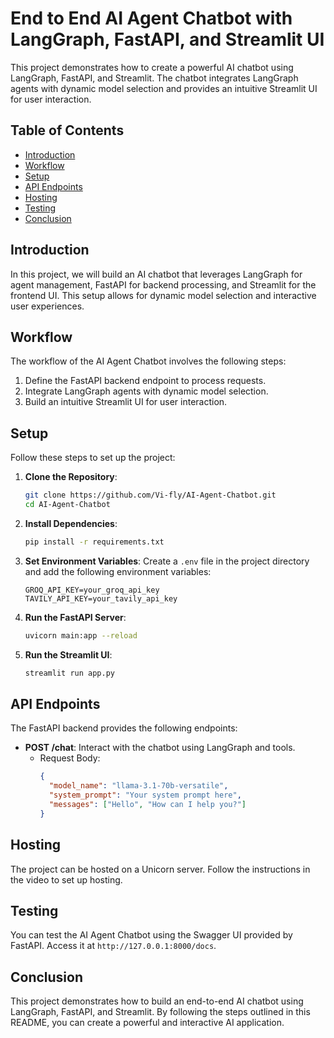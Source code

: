 # End to End AI Agent Chatbot with LangGraph, FastAPI, and Streamlit UI

This project demonstrates how to create a powerful AI chatbot using LangGraph, FastAPI, and Streamlit. The chatbot integrates LangGraph agents with dynamic model selection and provides an intuitive Streamlit UI for user interaction.

## Table of Contents
- [Introduction](#introduction)
- [Workflow](#workflow)
- [Setup](#setup)
- [API Endpoints](#api-endpoints)
- [Hosting](#hosting)
- [Testing](#testing)
- [Conclusion](#conclusion)

## Introduction
In this project, we will build an AI chatbot that leverages LangGraph for agent management, FastAPI for backend processing, and Streamlit for the frontend UI. This setup allows for dynamic model selection and interactive user experiences.

## Workflow
The workflow of the AI Agent Chatbot involves the following steps:
1. Define the FastAPI backend endpoint to process requests.
2. Integrate LangGraph agents with dynamic model selection.
3. Build an intuitive Streamlit UI for user interaction.

## Setup
Follow these steps to set up the project:

1. **Clone the Repository**:
   ```sh
   git clone https://github.com/Vi-fly/AI-Agent-Chatbot.git
   cd AI-Agent-Chatbot
   ```

2. **Install Dependencies**:
   ```sh
   pip install -r requirements.txt
   ```

3. **Set Environment Variables**:
   Create a `.env` file in the project directory and add the following environment variables:
   ```
   GROQ_API_KEY=your_groq_api_key
   TAVILY_API_KEY=your_tavily_api_key
   ```

4. **Run the FastAPI Server**:
   ```sh
   uvicorn main:app --reload
   ```

5. **Run the Streamlit UI**:
   ```sh
   streamlit run app.py
   ```

## API Endpoints
The FastAPI backend provides the following endpoints:

- **POST /chat**: Interact with the chatbot using LangGraph and tools.
  - Request Body:
    ```json
    {
      "model_name": "llama-3.1-70b-versatile",
      "system_prompt": "Your system prompt here",
      "messages": ["Hello", "How can I help you?"]
    }
    ```

## Hosting
The project can be hosted on a Unicorn server. Follow the instructions in the video to set up hosting.

## Testing
You can test the AI Agent Chatbot using the Swagger UI provided by FastAPI. Access it at `http://127.0.0.1:8000/docs`.

## Conclusion
This project demonstrates how to build an end-to-end AI chatbot using LangGraph, FastAPI, and Streamlit. By following the steps outlined in this README, you can create a powerful and interactive AI application.
